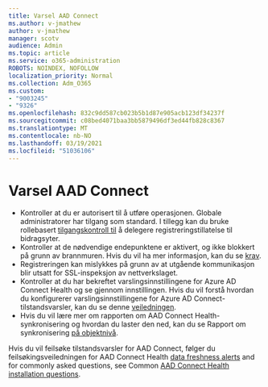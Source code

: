 ```yaml
---
title: Varsel AAD Connect
ms.author: v-jmathew
author: v-jmathew
manager: scotv
audience: Admin
ms.topic: article
ms.service: o365-administration
ROBOTS: NOINDEX, NOFOLLOW
localization_priority: Normal
ms.collection: Adm_O365
ms.custom:
- "9003245"
- "9326"
ms.openlocfilehash: 832c9dd587cb023b5b1d87e905acb123df34237f
ms.sourcegitcommit: c08bed4071baa3bb5879496df3ed44fb828c8367
ms.translationtype: MT
ms.contentlocale: nb-NO
ms.lasthandoff: 03/19/2021
ms.locfileid: "51036106"
---
```

# <a name="notification-aad-connect"></a>Varsel AAD Connect

- Kontroller at du er autorisert til å utføre operasjonen. Globale administratorer har tilgang som standard. I tillegg kan du bruke rollebasert [tilgangskontroll til](https://docs.microsoft.com/azure/active-directory/connect-health/active-directory-aadconnect-health-operations) å delegere registreringstillatelse til bidragsyter.
- Kontroller at de nødvendige endepunktene er aktivert, og ikke blokkert på grunn av brannmuren. Hvis du vil ha mer informasjon, kan du se [krav](https://docs.microsoft.com/azure/active-directory/hybrid/how-to-connect-health-agent-install).
- Registreringen kan mislykkes på grunn av at utgående kommunikasjon blir utsatt for SSL-inspeksjon av nettverkslaget.
- Kontroller at du har bekreftet varslingsinnstillingene for Azure AD Connect Health og se gjennom innstillingen. Hvis du vil forstå hvordan du konfigurerer varslingsinnstillingene for Azure AD Connect-tilstandsvarsler, kan du se denne [veiledningen](https://docs.microsoft.com/azure/active-directory/hybrid/how-to-connect-health-operations).
- Hvis du vil lære mer om rapporten om AAD Connect Health-synkronisering og hvordan du laster den ned, kan du se Rapport om synkronisering [på objektnivå](https://docs.microsoft.com/azure/active-directory/hybrid/how-to-connect-health-sync).

Hvis du vil feilsøke tilstandsvarsler for AAD Connect, følger du feilsøkingsveiledningen for AAD Connect Health [data freshness alerts](https://docs.microsoft.com/azure/active-directory/hybrid/how-to-connect-health-data-freshness) and for commonly asked questions, see Common [AAD Connect Health installation questions](https://docs.microsoft.com/azure/active-directory/hybrid/reference-connect-health-faq).
